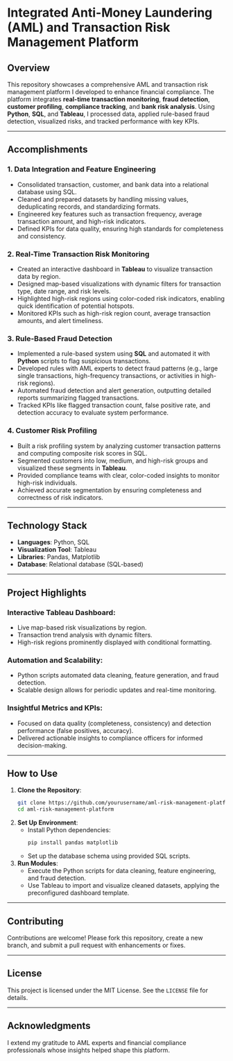 # Integrated Anti-Money Laundering (AML) and Transaction Risk Management Platform

## **Overview**
This repository showcases a comprehensive AML and transaction risk management platform I developed to enhance financial compliance. The platform integrates **real-time transaction monitoring**, **fraud detection**, **customer profiling**, **compliance tracking**, and **bank risk analysis**. Using **Python**, **SQL**, and **Tableau**, I processed data, applied rule-based fraud detection, visualized risks, and tracked performance with key KPIs.

---

## **Accomplishments**
### **1. Data Integration and Feature Engineering**
- Consolidated transaction, customer, and bank data into a relational database using SQL.
- Cleaned and prepared datasets by handling missing values, deduplicating records, and standardizing formats.
- Engineered key features such as transaction frequency, average transaction amount, and high-risk indicators.
- Defined KPIs for data quality, ensuring high standards for completeness and consistency.

### **2. Real-Time Transaction Risk Monitoring**
- Created an interactive dashboard in **Tableau** to visualize transaction data by region.
- Designed map-based visualizations with dynamic filters for transaction type, date range, and risk levels.
- Highlighted high-risk regions using color-coded risk indicators, enabling quick identification of potential hotspots.
- Monitored KPIs such as high-risk region count, average transaction amounts, and alert timeliness.

### **3. Rule-Based Fraud Detection**
- Implemented a rule-based system using **SQL** and automated it with **Python** scripts to flag suspicious transactions.
- Developed rules with AML experts to detect fraud patterns (e.g., large single transactions, high-frequency transactions, or activities in high-risk regions).
- Automated fraud detection and alert generation, outputting detailed reports summarizing flagged transactions.
- Tracked KPIs like flagged transaction count, false positive rate, and detection accuracy to evaluate system performance.

### **4. Customer Risk Profiling**
- Built a risk profiling system by analyzing customer transaction patterns and computing composite risk scores in SQL.
- Segmented customers into low, medium, and high-risk groups and visualized these segments in **Tableau**.
- Provided compliance teams with clear, color-coded insights to monitor high-risk individuals.
- Achieved accurate segmentation by ensuring completeness and correctness of risk indicators.

---

## **Technology Stack**
- **Languages**: Python, SQL
- **Visualization Tool**: Tableau
- **Libraries**: Pandas, Matplotlib
- **Database**: Relational database (SQL-based)

---

## **Project Highlights**
### **Interactive Tableau Dashboard**:
- Live map-based risk visualizations by region.
- Transaction trend analysis with dynamic filters.
- High-risk regions prominently displayed with conditional formatting.

### **Automation and Scalability**:
- Python scripts automated data cleaning, feature generation, and fraud detection.
- Scalable design allows for periodic updates and real-time monitoring.

### **Insightful Metrics and KPIs**:
- Focused on data quality (completeness, consistency) and detection performance (false positives, accuracy).
- Delivered actionable insights to compliance officers for informed decision-making.

---

## **How to Use**
1. **Clone the Repository**:
   ```bash
   git clone https://github.com/yourusername/aml-risk-management-platform.git
   cd aml-risk-management-platform
   ```
2. **Set Up Environment**:
   - Install Python dependencies:
     ```bash
     pip install pandas matplotlib
     ```
   - Set up the database schema using provided SQL scripts.
3. **Run Modules**:
   - Execute the Python scripts for data cleaning, feature engineering, and fraud detection.
   - Use Tableau to import and visualize cleaned datasets, applying the preconfigured dashboard template.

---

## **Contributing**
Contributions are welcome! Please fork this repository, create a new branch, and submit a pull request with enhancements or fixes.

---

## **License**
This project is licensed under the MIT License. See the `LICENSE` file for details.

---

## **Acknowledgments**
I extend my gratitude to AML experts and financial compliance professionals whose insights helped shape this platform.
